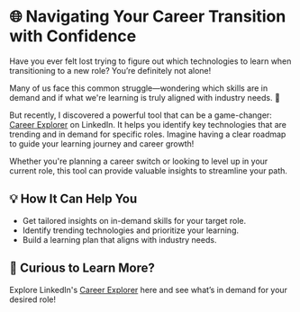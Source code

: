 # 🌐 Navigating Your Career Transition with Confidence
Have you ever felt lost trying to figure out which technologies to learn when transitioning to a new role? You’re definitely not alone!

Many of us face this common struggle—wondering which skills are in demand and if what we're learning is truly aligned with industry needs. 🤔

But recently, I discovered a powerful tool that can be a game-changer: [Career Explorer](https://linkedin.github.io/career-explorer/#explore) on LinkedIn. It helps you identify key technologies that are trending and in demand for specific roles. Imagine having a clear roadmap to guide your learning journey and career growth!

Whether you're planning a career switch or looking to level up in your current role, this tool can provide valuable insights to streamline your path.

## 💡 How It Can Help You
- Get tailored insights on in-demand skills for your target role.
- Identify trending technologies and prioritize your learning.
- Build a learning plan that aligns with industry needs.

## 🔗 Curious to Learn More?
Explore LinkedIn's [Career Explorer](https://linkedin.github.io/career-explorer/#explore) here and see what’s in demand for your desired role!
